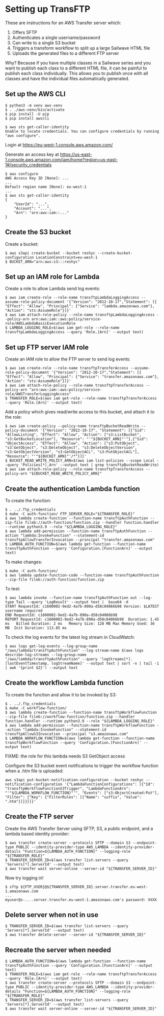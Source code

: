 # Setting up TransFTP

These are instructions for an AWS Transfer server which:

1. Offers SFTP
2. Authenticates a single username/password
3. Can write to a single S3 bucket
4. Triggers a transform workflow to split up a large Sailwave HTML file
5. Uploads the generated files to a different FTP server

Why? Because if you have multiple classes in a Sailwave series and you
want to publish each class to a different HTML file, it can be painful
to publish each class individually. This allows you to publish once
with all classes and have the individual files automatically generated.

## Set up the AWS CLI

```shell
$ python3 -m venv aws-venv
$ . ./aws-venv/bin/activate
$ pip install -U pip
$ pip install awscli

$ aws sts get-caller-identity
Unable to locate credentials. You can configure credentials by running "aws configure".
```

Login at https://eu-west-1.console.aws.amazon.com/

Generate an access key at https://us-east-1.console.aws.amazon.com/iam/home?region=us-east-1#/security_credentials

```shell
$ aws configure
AWS Access Key ID [None]: ...
...
Default region name [None]: eu-west-1
...
$ aws sts get-caller-identity
{
    "UserId": "...",
    "Account": "...",
    "Arn": "arn:aws:iam::..."
}
```

## Create the S3 bucket

Create a bucket:

```shell
$ aws s3api create-bucket --bucket reshyc --create-bucket-configuration LocationConstraint=eu-west-1
$ BUCKET_ARN="arn:aws:s3:::reshyc"
```

## Set up an IAM role for Lambda

Create a role to allow Lambda send log events:

```shell
$ aws iam create-role --role-name transftpLambdaLoggingAccess --assume-role-policy-document '{"Version": "2012-10-17","Statement": [{ "Effect": "Allow", "Principal": {"Service": "lambda.amazonaws.com"}, "Action": "sts:AssumeRole"}]}'
$ aws iam attach-role-policy --role-name transftpLambdaLoggingAccess --policy-arn arn:aws:iam::aws:policy/service-role/AWSLambdaBasicExecutionRole
$ LAMBDA_LOGGING_ROLE=$(aws iam get-role --role-name transftpLambdaLoggingAccess --query 'Role.[Arn]' --output text)
```

## Set up FTP server IAM role

Create an IAM role to allow the FTP server to send log events:

```shell
$ aws iam create-role --role-name transftpTransferAccess --assume-role-policy-document '{"Version": "2012-10-17","Statement": [{ "Effect": "Allow", "Principal": {"Service": "transfer.amazonaws.com"}, "Action": "sts:AssumeRole"}]}'
$ aws iam attach-role-policy --role-name transftpTransferAccess --policy-arn "arn:aws:iam::aws:policy/service-role/AWSTransferLoggingAccess"
$ TRANSFER_ROLE=$(aws iam get-role --role-name transftpTransferAccess --query 'Role.[Arn]' --output text)
```

Add a policy which gives read/write access to this bucket, and attach it to the role:

```shell
$ aws iam create-policy --policy-name transftpBucketReadWrite --policy-document '{"Version": "2012-10-17", "Statement": [{"Sid": "AllowListing", "Effect": "Allow", "Action": ["s3:ListBucket", "s3:GetBucketLocation"], "Resource": "'"${BUCKET_ARN}"'"},{"Sid": "ObjectAccess", "Effect": "Allow", "Action": ["s3:PutObject", "s3:GetObject", "s3:DeleteObject", "s3:DeleteObjectVersion", "s3:GetObjectVersion", "s3:GetObjectACL", "s3:PutObjectACL"], "Resource": "'"${BUCKET_ARN}"'/*"}]}'
$ BUCKET_READ_WRITE_POLICY_ARN=$(aws iam list-policies --scope Local --query 'Policies[*].Arn' --output text | grep transftpBucketReadWrite)
$ aws iam attach-role-policy --role-name transftpTransferAccess --policy-arn "${BUCKET_READ_WRITE_POLICY_ARN}"
```

## Create the authentication Lambda function

To create the function:

```shell
$ . ../.ftp_credentials
$ make -C auth-function/ FTP_SERVER_ROLE="${TRANSFER_ROLE}"
$ aws lambda create-function --function-name transftpAuthFunction --zip-file fileb://auth-function/function.zip --handler function.handler --runtime python3.9 --role "${LAMBDA_LOGGING_ROLE}"
$ aws lambda add-permission --function-name transftpAuthFunction --action "lambda:InvokeFunction" --statement-id transftpAllowTransferInvocation --principal "transfer.amazonaws.com"
$ LAMBDA_AUTH_FUNCTION=$(aws lambda get-function --function-name transftpAuthFunction --query 'Configuration.[FunctionArn]' --output text)
```

To make changes:

```shell
$ make -C auth-function/
$ aws lambda update-function-code --function-name transftpAuthFunction --zip-file fileb://auth-function/function.zip
```

To test:

```shell
$ aws lambda invoke --function-name transftpAuthFunction out --log-type Tail --query 'LogResult' --output text |  base64 -d
START RequestId: c1600002-9ed2-4a7b-890a-d58c04066b98 Version: $LATEST
username required
END RequestId: c1600002-9ed2-4a7b-890a-d58c04066b98
REPORT RequestId: c1600002-9ed2-4a7b-890a-d58c04066b98	Duration: 1.45 ms	Billed Duration: 2 ms	Memory Size: 128 MB	Max Memory Used: 36 MB	Init Duration: 113.85 ms
```

To check the log events for the latest log stream in CloudWatch:

```shell
$ aws logs get-log-events --log-group-name "/aws/lambda/transftpAuthFunction" --log-stream-name $(aws logs describe-log-streams --log-group-name "/aws/lambda/transftpAuthFunction" --query 'logStreams[*].[lastEventTimestamp, logStreamName]' --output text | sort -n | tail -1 | awk '{print $2}') --output text
```

## Create the workflow Lambda function

To create the function and allow it to be invoked by S3:

```shell
$ . ../.ftp_credentials
$ make -C workflow-function/
$ aws lambda create-function --function-name transftpWorkflowFunction --zip-file fileb://workflow-function/function.zip --handler function.handler --runtime python3.9 --role "${LAMBDA_LOGGING_ROLE}"
$ aws lambda add-permission --function-name transftpWorkflowFunction --action "lambda:InvokeFunction" --statement-id transftpAllowS3Invocation --principal "s3.amazonaws.com"
$ LAMBDA_WORKFLOW_FUNCTION=$(aws lambda get-function --function-name transftpWorkflowFunction --query 'Configuration.[FunctionArn]' --output text)
```
FIXME: the role for this lambda needs S3 GetObject access

Configure the S3 bucket event notifications to trigger the workflow function when a .htm file is uploaded:

```shell
aws s3api put-bucket-notification-configuration --bucket reshyc --notification-configuration '{"LambdaFunctionConfigurations": [{"Id": "transftpWorkflowFunctionS3Trigger", "LambdaFunctionArn": "'"${LAMBDA_WORKFLOW_FUNCTION}"'", "Events": ["s3:ObjectCreated:Put"], "Filter": {"Key": {"FilterRules": [{"Name": "suffix", "Value": ".htm"}]}}}]}'
```

## Create the FTP server

Create the AWS Transfer Server using SFTP, S3, a public endpoint, and a lambda based identity provider:

```shell
$ aws transfer create-server --protocols SFTP --domain S3 --endpoint-type PUBLIC --identity-provider-type AWS_LAMBDA --identity-provider-details "Function=${LAMBDA_AUTH_FUNCTION}" --logging-role "${TRANSFER_ROLE}"
$ TRANSFER_SERVER_ID=$(aws transfer list-servers --query 'Servers[*].ServerId' --output text)
$ aws transfer wait server-online --server-id "${TRANSFER_SERVER_ID}"
```

Now try logging in!

```shell
$ sftp ${FTP_USER}@${TRANSFER_SERVER_ID}.server.transfer.eu-west-1.amazonaws.com
...
myuser@s-....server.transfer.eu-west-1.amazonaws.com's password: XXXX
```

## Delete server when not in use

```shell
$ TRANSFER_SERVER_ID=$(aws transfer list-servers --query 'Servers[*].ServerId' --output text)
$ aws transfer delete-server --server-id "${TRANSFER_SERVER_ID}"
```

## Recreate the server when needed

```shell
$ LAMBDA_AUTH_FUNCTION=$(aws lambda get-function --function-name transftpAuthFunction --query 'Configuration.[FunctionArn]' --output text)
$ TRANSFER_ROLE=$(aws iam get-role --role-name transftpTransferAccess --query 'Role.[Arn]' --output text)
$ aws transfer create-server --protocols SFTP --domain S3 --endpoint-type PUBLIC --identity-provider-type AWS_LAMBDA --identity-provider-details "Function=${LAMBDA_AUTH_FUNCTION}" --logging-role "${TRANSFER_ROLE}"
$ TRANSFER_SERVER_ID=$(aws transfer list-servers --query 'Servers[*].ServerId' --output text)
$ aws transfer wait server-online --server-id "${TRANSFER_SERVER_ID}"
```
